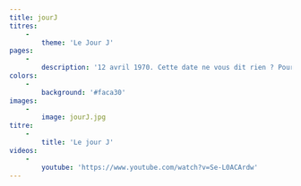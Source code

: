 ```yaml
---
title: jourJ
titres:
    -
        theme: 'Le Jour J'
pages:
    -
        description: '12 avril 1970. Cette date ne vous dit rien ? Pourtant, elle marque un tournant dans la vie des Valaisans et des Valaisannes. Ce dimanche-là, elles obtiennent le droit de vote et d’éligibilité, un peu moins d’une année avant de l’obtenir au niveau fédéral. 72.6% des Valaisans accordent ce droit à leurs épouses, soeurs, mères ou filles ; le Valais enregistre ainsi la plus forte majorité connue jusqu’à ce jour dans le cadre de l’introduction du suffrage féminin en matière cantonale. Cette date marque l’aboutissement de plus de 25 ans de revendications et de luttes. De la première motion de Peter von Roten au Grand Conseil en 1945 à la votation fédérale du 7 février 1971, le parcours des militant·e·s est en effet long. Pourtant, les protagonistes, à l’instar de Renée de Sépibus, présidente de l’Association valaisanne pour le suffrage féminin, n’ont jamais abandonné et, après des heures de débats tant au sein du Parlement qu’au sein de la population, les Valaisannes deviennent citoyennes.'
colors:
    -
        background: '#faca30'
images:
    -
        image: jourJ.jpg
titre:
    -
        title: 'Le jour J'
videos:
    -
        youtube: 'https://www.youtube.com/watch?v=Se-L0ACArdw'
---
```


